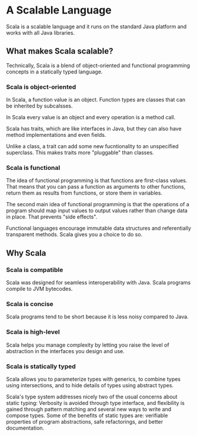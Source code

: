 # A Scalable Language

Scala is a scalable language and it runs on the standard Java platform and works with all Java libraries.

## What makes Scala scalable?

Technically, Scala is a blend of object-oriented and functional programming concepts in a statically typed 
language.

### Scala is object-oriented

In Scala, a function value is an object. Function types are classes that can be inherited by subcalsses.
 
In Scala every value is an object and every operation is a method call.

Scala has traits, which are like interfaces in Java, but they can also have method implementations and 
 even fields.
 
Unlike a class, a trait can add some new fucntionality to an unspecified superclass. This makes traits
more "pluggable" than classes.

### Scala is functional

The idea of functional programming is that functions are first-class values. That means that you can pass
a function as arguments to other functions, return them as results from functions, or store them in 
variables.

The second main idea of functional programming is that the operations of a program should map input values
to output values rather than change data in place. That prevents "side effects".

Functional languages encourage immutable data structures and referentially transparent methods. Scala
gives you a choice to do so.

## Why Scala

### Scala is compatible

Scala was designed for seamless interoperability with Java. Scala programs compile to JVM bytecodes.

### Scala is concise

Scala programs tend to be short because it is less noisy compared to Java.

### Scala is high-level

Scala helps you manage complexity by letting you raise the level of abstraction in the interfaces you
design and use.

### Scala is statically typed

Scala allows you to parameterize types with generics, to combine types using intersections, and to hide 
details of types using abstract types.

Scala's type system addresses nicely two of the usual concerns about static typing: Verbosity is avoided
through type interface, and flexibility is gained through pattern matching and several new ways to write
and compose types. Some of the benefits of static types are: verifiable properties of program abstractions, 
safe refactorings, and better documentation.
 